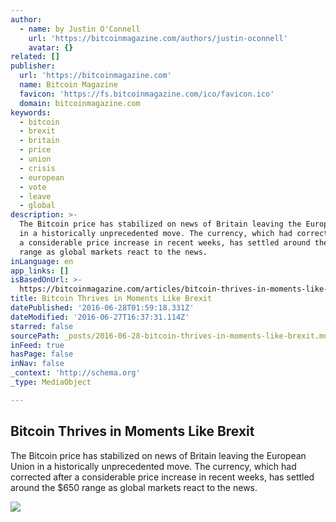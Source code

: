 ```yaml
---
author:
  - name: by Justin O'Connell
    url: 'https://bitcoinmagazine.com/authors/justin-oconnell'
    avatar: {}
related: []
publisher:
  url: 'https://bitcoinmagazine.com'
  name: Bitcoin Magazine
  favicon: 'https://fs.bitcoinmagazine.com/ico/favicon.ico'
  domain: bitcoinmagazine.com
keywords:
  - bitcoin
  - brexit
  - britain
  - price
  - union
  - crisis
  - european
  - vote
  - leave
  - global
description: >-
  The Bitcoin price has stabilized on news of Britain leaving the European Union
  in a historically unprecedented move. The currency, which had corrected after
  a considerable price increase in recent weeks, has settled around the $650
  range as global markets react to the news.
inLanguage: en
app_links: []
isBasedOnUrl: >-
  https://bitcoinmagazine.com/articles/bitcoin-thrives-in-moments-like-brexit-1467042482
title: Bitcoin Thrives in Moments Like Brexit
datePublished: '2016-06-28T01:59:18.331Z'
dateModified: '2016-06-27T16:37:31.114Z'
starred: false
sourcePath: _posts/2016-06-28-bitcoin-thrives-in-moments-like-brexit.md
inFeed: true
hasPage: false
inNav: false
_context: 'http://schema.org'
_type: MediaObject

---
```

<article style=""><h1>Bitcoin Thrives in Moments Like Brexit</h1><p>The Bitcoin price has stabilized on news of Britain leaving the European Union in a historically unprecedented move. The currency, which had corrected after a considerable price increase in recent weeks, has settled around the $650 range as global markets react to the news.</p><img src="https://fs.bitcoinmagazine.com/img/articles/bitcoin-thrives-in-moments-like-brexit.jpg" /></article>